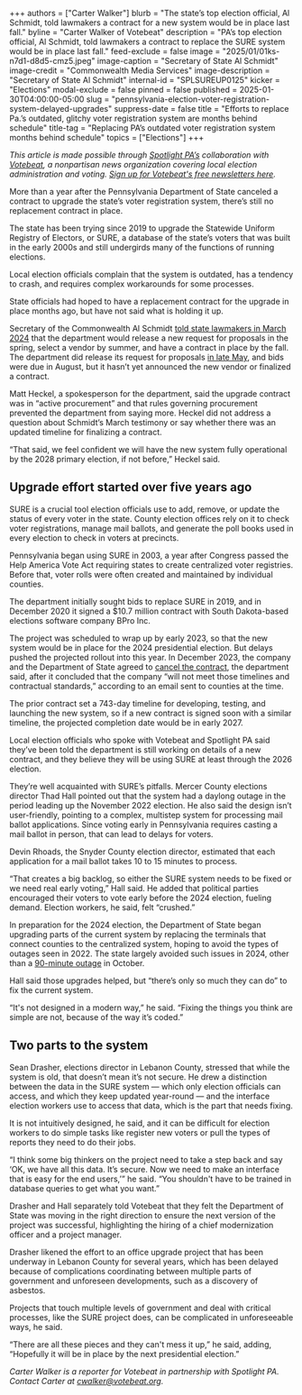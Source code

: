 +++
authors = ["Carter Walker"]
blurb = "The state’s top election official, Al Schmidt, told lawmakers a contract for a new system would be in place last fall."
byline = "Carter Walker of Votebeat"
description = "PA’s top election official, Al Schmidt, told lawmakers a contract to replace the SURE system would be in place last fall."
feed-exclude = false
image = "2025/01/01ks-n7d1-d8d5-cmz5.jpeg"
image-caption = "Secretary of State Al Schmidt"
image-credit = "Commonwealth Media Services"
image-description = "Secretary of State Al Schmidt"
internal-id = "SPLSUREUP0125"
kicker = "Elections"
modal-exclude = false
pinned = false
published = 2025-01-30T04:00:00-05:00
slug = "pennsylvania-election-voter-registration-system-delayed-upgrades"
suppress-date = false
title = "Efforts to replace Pa.’s outdated, glitchy voter registration system are months behind schedule"
title-tag = "Replacing PA’s outdated voter registration system months behind schedule"
topics = ["Elections"]
+++

<em>This article is made possible through </em><a href="https://www.spotlightpa.org/"><em>Spotlight PA’s</em></a><em> collaboration with </em><a href="https://www.votebeat.org/"><em>Votebeat</em></a><em>, a nonpartisan news organization covering local election administration and voting. </em><a href="https://www.votebeat.org/newsletters/"><em>Sign up for Votebeat&#39;s free newsletters here</em></a><em>.</em>

More than a year after the Pennsylvania Department of State canceled a contract to upgrade the state’s voter registration system, there’s still no replacement contract in place.

The state has been trying since 2019 to upgrade the Statewide Uniform Registry of Electors, or SURE, a database of the state’s voters that was built in the early 2000s and still undergirds many of the functions of running elections.

Local election officials complain that the system is outdated, has a tendency to crash, and requires complex workarounds for some processes.

State officials had hoped to have a replacement contract for the upgrade in place months ago, but have not said what is holding it up.

Secretary of the Commonwealth Al Schmidt <a href="https://www.legis.state.pa.us/cfdocs/legis/CMS/ArchiveDetails.cfm?SessYear=2023&amp;MeetingId=3568&amp;Code=-1&amp;Chamber=H">told state lawmakers in March 2024</a> that the department would release a new request for proposals in the spring, select a vendor by summer, and have a contract in place by the fall. The department did release its request for proposals <a href="https://www.witf.org/2024/07/03/pa-restarts-plan-to-upgrade-voter-registration-and-election-management-systems/">in late May</a>, and bids were due in August, but it hasn’t yet announced the new vendor or finalized a contract.

Matt Heckel, a spokesperson for the department, said the upgrade contract was in “active procurement” and that rules governing procurement prevented the department from saying more. Heckel did not address a question about Schmidt’s March testimony or say whether there was an updated timeline for finalizing a contract.

“That said, we feel confident we will have the new system fully operational by the 2028 primary election, if not before,” Heckel said.

## Upgrade effort started over five years ago

SURE is a crucial tool election officials use to add, remove, or update the status of every voter in the state. County election offices rely on it to check voter registrations, manage mail ballots, and generate the poll books used in every election to check in voters at precincts.

Pennsylvania began using SURE in 2003, a year after Congress passed the Help America Vote Act requiring states to create centralized voter registries. Before that, voter rolls were often created and maintained by individual counties.

The department initially sought bids to replace SURE in 2019, and in December 2020 it signed a $10.7 million contract with South Dakota-based elections software company BPro Inc.

The project was scheduled to wrap up by early 2023, so that the new system would be in place for the 2024 presidential election. But delays pushed the projected rollout into this year. In December 2023, the company and the Department of State agreed to <a href="https://www.votebeat.org/pennsylvania/2023/12/15/voter-roll-pennsylvania-sure-contract-canceled/">cancel the contract</a>, the department said, after it concluded that the company “will not meet those timelines and contractual standards,” according to an email sent to counties at the time.

The prior contract set a 743-day timeline for developing, testing, and launching the new system, so if a new contract is signed soon with a similar timeline, the projected completion date would be in early 2027.

Local election officials who spoke with Votebeat and Spotlight PA said they’ve been told the department is still working on details of a new contract, and they believe they will be using SURE at least through the 2026 election.

They’re well acquainted with SURE’s pitfalls. Mercer County elections director Thad Hall pointed out that the system had a daylong outage in the period leading up the November 2022 election. He also said the design isn’t user-friendly, pointing to a complex, multistep system for processing mail ballot applications. Since voting early in Pennsylvania requires casting a mail ballot in person, that can lead to delays for voters.

Devin Rhoads, the Snyder County election director, estimated that each application for a mail ballot takes 10 to 15 minutes to process.

“That creates a big backlog, so either the SURE system needs to be fixed or we need real early voting,” Hall said. He added that political parties encouraged their voters to vote early before the 2024 election, fueling demand. Election workers, he said, felt “crushed.”

In preparation for the 2024 election, the Department of State began upgrading parts of the current system by replacing the terminals that connect counties to the centralized system, hoping to avoid the types of outages seen in 2022. The state largely avoided such issues in 2024, other than a <a href="https://delawarevalleyjournal.com/breaking-system-needed-for-pa-early-voting-malfunctions-thursday/">90-minute outage</a> in October.

Hall said those upgrades helped, but “there’s only so much they can do” to fix the current system.

“It&#39;s not designed in a modern way,” he said. “Fixing the things you think are simple are not, because of the way it’s coded.”

## Two parts to the system

Sean Drasher, elections director in Lebanon County, stressed that while the system is old, that doesn’t mean it’s not secure. He drew a distinction between the data in the SURE system — which only election officials can access, and which they keep updated year-round — and the interface election workers use to access that data, which is the part that needs fixing.

It is not intuitively designed, he said, and it can be difficult for election workers to do simple tasks like register new voters or pull the types of reports they need to do their jobs.

“I think some big thinkers on the project need to take a step back and say ‘OK, we have all this data. It’s secure. Now we need to make an interface that is easy for the end users,’” he said. “You shouldn&#39;t have to be trained in database queries to get what you want.”

Drasher and Hall separately told Votebeat that they felt the Department of State was moving in the right direction to ensure the next version of the project was successful, highlighting the hiring of a chief modernization officer and a project manager.

Drasher likened the effort to an office upgrade project that has been underway in Lebanon County for several years, which has been delayed because of complications coordinating between multiple parts of government and unforeseen developments, such as a discovery of asbestos.

Projects that touch multiple levels of government and deal with critical processes, like the SURE project does, can be complicated in unforeseeable ways, he said.

“There are all these pieces and they can&#39;t mess it up,” he said, adding, “Hopefully it will be in place by the next presidential election.”

<em>Carter Walker is a reporter for Votebeat in partnership with Spotlight PA. Contact Carter at </em><a href="mailto:cwalker@votebeat.org"><em>cwalker@votebeat.org</em></a><em>.</em><strong><em></em></strong>

